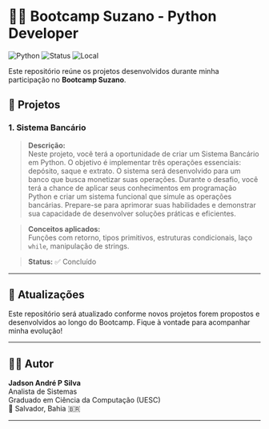 # 🐍🚀 Bootcamp Suzano - Python Developer

![Python](https://img.shields.io/badge/Python-3.10-blue)
![Status](https://img.shields.io/badge/Progresso-Em%20andamento-blue)
![Local](https://img.shields.io/badge/Local-Salvador%2C%20BA-brightgreen)

Este repositório reúne os projetos desenvolvidos durante minha participação no **Bootcamp Suzano**.

## 📁 Projetos

### 1. Sistema Bancário

> **Descrição:**  
Neste projeto, você terá a oportunidade de criar um Sistema Bancário em Python. O objetivo é implementar três operações essenciais: depósito, saque e extrato. O sistema será desenvolvido para um banco que busca monetizar suas operações. Durante o desafio, você terá a chance de aplicar seus conhecimentos em programação Python e criar um sistema funcional que simule as operações bancárias. Prepare-se para aprimorar suas habilidades e demonstrar sua capacidade de desenvolver soluções práticas e eficientes.

> **Conceitos aplicados:**  
Funções com retorno, tipos primitivos, estruturas condicionais, laço `while`, manipulação de strings.

> **Status:** ✅ Concluído

---

## 🔄 Atualizações

Este repositório será atualizado conforme novos projetos forem propostos e desenvolvidos ao longo do Bootcamp. Fique à vontade para acompanhar minha evolução!

---

## 👨‍💻 Autor

**Jadson André P Silva**  
Analista de Sistemas  
Graduado em Ciência da Computação (UESC)  
📍 Salvador, Bahia 🇧🇷

---
